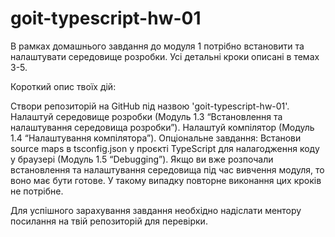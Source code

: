 # goit-typescript-hw-01


В рамках домашнього завдання до модуля 1 потрібно встановити та налаштувати середовище розробки. Усі детальні кроки описані в темах 3-5.

Короткий опис твоїх дій:

Створи репозиторій на GitHub під назвою 'goit-typescript-hw-01'.
Налаштуй середовище розробки (Модуль 1.3 “Встановлення та налаштування середовища розробки”).
Налаштуй компілятор (Модуль 1.4 “Налаштування компілятора”).
Опціональне завдання: Встанови source maps в tsconfig.json у проєкті TypeScript для налагодження коду у браузері (Модуль 1.5 “Debugging”).
Якщо ви вже розпочали встановлення та налаштування середовища під час вивчення модуля, то воно має бути готове. У такому випадку повторне виконання цих кроків не потрібне.

Для успішного зарахування завдання необхідно надіслати ментору посилання на твій репозиторій для перевірки.
